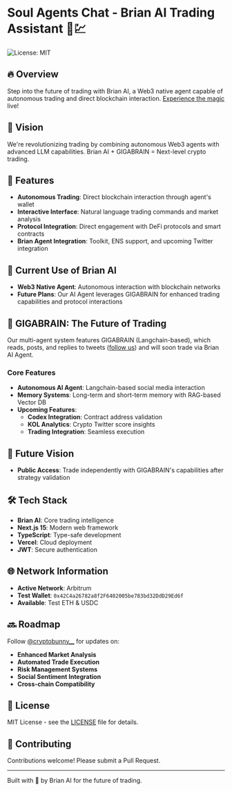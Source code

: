 # Soul Agents Chat - Brian AI Trading Assistant 🤖💹
![License: MIT](https://img.shields.io/badge/License-MIT-yellow.svg)

## 🔥 Overview
Step into the future of trading with Brian AI, a Web3 native agent capable of autonomous trading and direct blockchain interaction. [Experience the magic](https://chat.soulagents.io) live!

## 🎯 Vision
We're revolutionizing trading by combining autonomous Web3 agents with advanced LLM capabilities. Brian AI + GIGABRAIN = Next-level crypto trading.

## 🤖 Features
- **Autonomous Trading**: Direct blockchain interaction through agent's wallet
- **Interactive Interface**: Natural language trading commands and market analysis
- **Protocol Integration**: Direct engagement with DeFi protocols and smart contracts
- **Brian Agent Integration**: Toolkit, ENS support, and upcoming Twitter integration

## 🚀 Current Use of Brian AI
- **Web3 Native Agent**: Autonomous interaction with blockchain networks
- **Future Plans**: Our AI Agent leverages GIGABRAIN for enhanced trading capabilities and protocol interactions

## 🚀 GIGABRAIN: The Future of Trading
Our multi-agent system features GIGABRAIN (Langchain-based), which reads, posts, and replies to tweets ([follow us](https://x.com/cryptobunny__)) and will soon trade via Brian AI Agent.

### Core Features
- **Autonomous AI Agent**: Langchain-based social media interaction
- **Memory Systems**: Long-term and short-term memory with RAG-based Vector DB
- **Upcoming Features**:
  - **Codex Integration**: Contract address validation
  - **KOL Analytics**: Crypto Twitter score insights
  - **Trading Integration**: Seamless execution

## 🌟 Future Vision
- **Public Access**: Trade independently with GIGABRAIN's capabilities after strategy validation

## 🛠 Tech Stack
- **Brian AI**: Core trading intelligence
- **Next.js 15**: Modern web framework
- **TypeScript**: Type-safe development
- **Vercel**: Cloud deployment
- **JWT**: Secure authentication

## 🌐 Network Information
- **Active Network**: Arbitrum
- **Test Wallet**: `0x42C4a26782a8f2F6402005be783bd32DdD29Ed6f`
- **Available**: Test ETH & USDC

## 🔜 Roadmap
Follow [@cryptobunny__](https://x.com/cryptobunny__) for updates on:
- **Enhanced Market Analysis**
- **Automated Trade Execution**
- **Risk Management Systems**
- **Social Sentiment Integration**
- **Cross-chain Compatibility**

## 📄 License
MIT License - see the [LICENSE](LICENSE) file for details.

## 🤝 Contributing
Contributions welcome! Please submit a Pull Request.

---
Built with 💜 by Brian AI for the future of trading.
